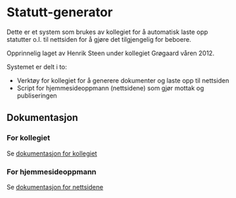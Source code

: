 # Statutt-generator
Dette er et system som brukes av kollegiet for å automatisk laste opp statutter o.l. til nettsiden for å gjøre det tilgjengelig for beboere.

Opprinnelig laget av Henrik Steen under kollegiet Grøgaard våren 2012.

Systemet er delt i to:
* Verktøy for kollegiet for å generere dokumenter og laste opp til nettsiden
* Script for hjemmesideoppmann (nettsidene) som gjør mottak og publiseringen

## Dokumentasjon

### For kollegiet
Se [dokumentasjon for kollegiet](docs/kollegiet.md)

### For hjemmesideoppmann
Se [dokumentasjon for nettsidene](docs/nettsidene.md)
